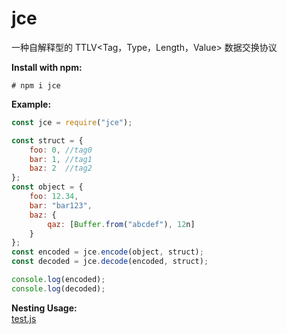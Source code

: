 # **jce**
  
一种自解释型的 TTLV<Tag，Type，Length，Value> 数据交换协议

**Install with npm:**

```shell
# npm i jce
```

**Example:**

```js
const jce = require("jce");

const struct = {
    foo: 0, //tag0
    bar: 1, //tag1
    baz: 2  //tag2
};
const object = {
    foo: 12.34,
    bar: "bar123",
    baz: {
        qaz: [Buffer.from("abcdef"), 12n]
    }
};
const encoded = jce.encode(object, struct);
const decoded = jce.decode(encoded, struct);

console.log(encoded);
console.log(decoded);
```

**Nesting Usage:**  
[test.js](./test.js)
